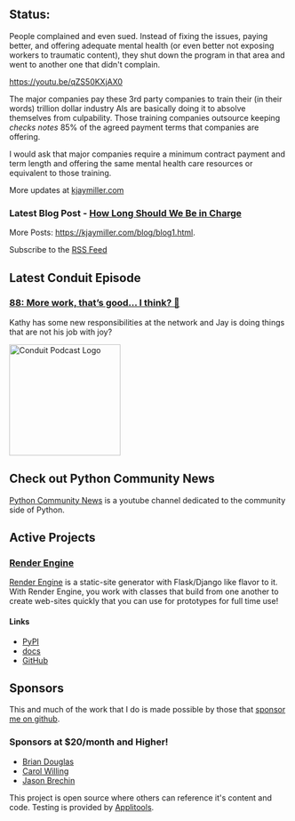 ## Status:
<p>People complained and even sued. Instead of fixing the issues, paying better, and offering adequate mental health (or even better not exposing workers to traumatic content), they shut down the program in that area and went to another one that didn't complain.</p>

<p><a href="https://youtu.be/qZS50KXjAX0">https://youtu.be/qZS50KXjAX0</a></p>

<p>The major companies pay these 3rd party companies to train their (in their words) trillion dollar industry AIs are basically doing it to absolve themselves from culpability. Those training companies outsource keeping <em>checks notes</em> 85% of the agreed payment terms that companies are offering.</p>

<p>I would ask that major companies require a minimum contract payment and term length and offering the same mental health care resources or equivalent to those training.</p>

More updates at [kjaymiller.com](https://kjaymiller.com/microblog/microblog)

### Latest Blog Post - [How Long Should We Be in Charge](https://kjaymiller.com/blog/how-long-should-we-be-in-charge.html)

More Posts: <https://kjaymiller.com/blog/blog1.html>.

Subscribe to the [RSS Feed](https://kjaymiller.com/allposts.rss)


## Latest Conduit Episode
### [88: More work, that’s good… I think? 🤔](http://relay.fm/conduit/88)
Kathy has some new responsibilities at the network and Jay is doing things that are not his job with joy?

<img src="https://kjaymiller.s3-us-west-2.amazonaws.com/images/conduit_artwork.png" height="200" width="200" alt="Conduit Podcast Logo"/>

## Check out Python Community News
[Python Community News](https://youtube.com/@pycommunitynews) is a youtube channel dedicated to the community side of Python.

## Active Projects

### [Render Engine]
[Render Engine] is a static-site generator with Flask/Django like flavor to it.
With Render Engine, you work with classes that build from one another to create
web-sites quickly that you can use for prototypes for full time use!

#### Links
- [PyPI](https://pypi.org/project/render-engine)
- [docs](https://render-engine.readthedocs.io)
- [GitHub](https://github.com/kjaymiller/render_engine)

## Sponsors
This and much of the work that I do is made possible by those that [sponsor me
on github](https://github.com/sponsors/kjaymiller).

### Sponsors at $20/month and Higher!
- [Brian Douglas](https://github.com/bdougie)
- [Carol Willing](https://github.com/willingc)
- [Jason Brechin](https://github.com/brechin)


This project is open source where others can reference it's content and code. Testing is provided by [Applitools](https://www.applitools.com/).


[Render Engine]: https://render-engine.readthedocs.io